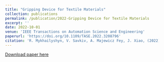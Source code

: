 ```yaml
---
title: "Gripping Device for Textile Materials"
collection: publications
permalink: /publication/2022-Gripping Device for Textile Materials
excerpt: ''
date: 2022-10-01
venue: 'IEEE Transactions on Automation Science and Engineering'
paperurl: 'https://doi.org/10.1109/TASE.2022.3208796'
citation: 'R. Mykhailyshyn, V. Savkiv, A. Majewicz Fey, J. Xiao, (2022). &quot;Gripping Device for Textile Materials.&quot; <i>IEEE Transactions on Automation Science and Engineering</i>. __, __. https://doi.org/10.1109/TASE.2022.3208796.'
---
```

[Download paper here](https://doi.org/10.1109/TASE.2022.3208796)

